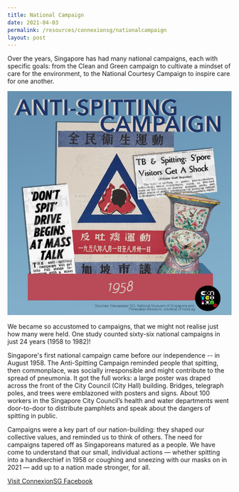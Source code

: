 ```yaml
---
title: National Campaign
date: 2021-04-03
permalink: /resources/connexionsg/nationalcampaign
layout: post
---
```


Over the years, Singapore has had many national campaigns, each with specific goals: from the Clean and Green campaign to cultivate a mindset of care for the environment, to the National Courtesy Campaign to inspire care for one another.

![Alt text for image on Isomer site](/images/antispitting1.jpg)

We became so accustomed to campaigns, that we might not realise just how many were held. One study counted sixty-six national campaigns in just 24 years (1958 to 1982)!

Singapore's first national campaign came before our independence -- in August 1958.
The Anti-Spitting Campaign reminded people that spitting, then commonplace, was socially irresponsible and might contribute to the spread of pneumonia. It got the full works: a large poster was draped across the front of the City Council (City Hall) building. Bridges, telegraph poles, and trees were emblazoned with posters and signs. About 100 workers in the Singapore City Council’s health and water departments went door-to-door to distribute pamphlets and speak about the dangers of spitting in public.

Campaigns were a key part of our nation-building: they shaped our collective values, and reminded us to think of others. The need for campaigns tapered off as Singaporeans matured as a people. We have come to understand that our small, individual actions — whether spitting into a handkerchief in 1958 or coughing and sneezing with our masks on in 2021 — add up to a nation made stronger, for all.

<a href="https://www.facebook.com/ConnexionSG" target="_blank">Visit ConnexionSG Facebook</a>